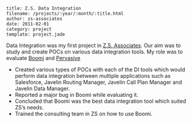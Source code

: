 ```metadata
	
title: Z.S. Data Integration
filename: /projects/:year/:month/:title.html
author: zs-associates
date: 2011-02-01
category: project
template: project.jade
```


Data Integration was my first project in [Z.S. Associates](http://zsassociates.com). Our aim was to study and create POCs on various data integration tools. My role was to evaluate [Boomi](http://www.boomi.com/) and [Pervasive](http://integration.pervasive.com/)
* Created various types of POCs with each of the DI tools which would perform data integration between multiple applications such as Salesforce, Javelin Routing Manager, Javelin Call Plan Manager and Javelin Data Manager.
* Reported a major bug in Boomi while evaluating it.
* Concluded that Boomi was the best data integration tool which suited ZS’s needs.
* Trained the consulting team in ZS on how to use Boomi.
